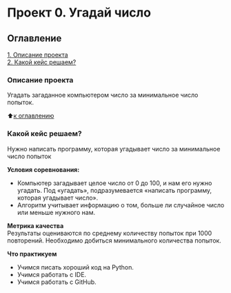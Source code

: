 # Проект 0. Угадай число

## Оглавление  
[1. Описание проекта](.README.md#Описание-проекта)  
[2. Какой кейс решаем?](.README.md#Какой-кейс-решаем)  


### Описание проекта    
Угадать загаданное компьютером число за минимальное число попыток.

:arrow_up:[к оглавлению](.README.md#Описание-проекта)


### Какой кейс решаем?    
Нужно написать программу, которая угадывает число за минимальное число попыток

**Условия соревнования:**  
- Компьютер загадывает целое число от 0 до 100, и нам его нужно угадать. Под «угадать», подразумевается «написать программу, которая угадывает число».
- Алгоритм учитывает информацию о том, больше ли случайное число или меньше нужного нам.

**Метрика качества**     
Результаты оцениваются по среднему количеству попыток при 1000 повторений.
Необходимо добиться минимального количества попыток.

**Что практикуем**     
- Учимся писать хороший код на Python.
- Учимся работать с IDE.
- Учимся работать с GitHub.






